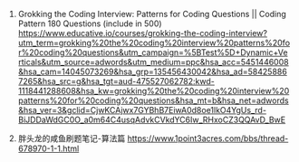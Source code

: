 1. Grokking the Coding Interview: Patterns for Coding Questions || Coding Pattern 180 Questions (include in 500)
https://www.educative.io/courses/grokking-the-coding-interview?utm_term=grokking%20the%20coding%20interview%20patterns%20for%20coding%20questions&utm_campaign=%5BTest%5D+Dynamic+Verticals&utm_source=adwords&utm_medium=ppc&hsa_acc=5451446008&hsa_cam=14045073269&hsa_grp=135456430042&hsa_ad=584258867265&hsa_src=g&hsa_tgt=aud-475527062782:kwd-1118441288608&hsa_kw=grokking%20the%20coding%20interview%20patterns%20for%20coding%20questions&hsa_mt=b&hsa_net=adwords&hsa_ver=3&gclid=CjwKCAjwx7GYBhB7EiwA0d8oe1lkO4YgUs_rd-BiJDDaWdGC0O_a0m64C4usqAdvkCVkdYC6Iw_RHxoCZ3QQAvD_BwE

2. 胖头龙的咸鱼刷题笔记-算法篇
https://www.1point3acres.com/bbs/thread-678970-1-1.html
